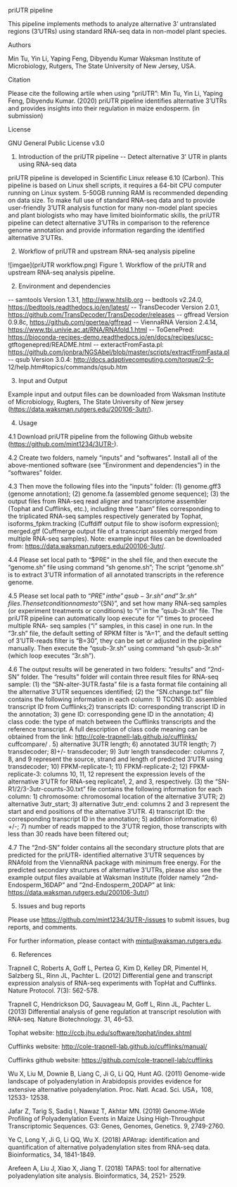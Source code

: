 priUTR pipeline

This pipeline implements methods to analyze alternative 3’ untranslated regions (3’UTRs) using standard RNA-seq data in non-model plant species. 

Authors

Min Tu, Yin Li, Yaping Feng, Dibyendu Kumar
Waksman Institute of Microbiology, Rutgers, The State University of New Jersey, USA.

Citation

Please cite the following artile when using “priUTR”:
Min Tu, Yin Li, Yaping Feng, Dibyendu Kumar. (2020) priUTR pipeline identifies alternative 3’UTRs and provides insights into their regulation in maize endosperm. (in submission)

License

GNU General Public License v3.0

1.	Introduction of the priUTR pipeline -- Detect alternative 3' UTR in plants using RNA-seq data 

priUTR pipeline is developed in Scientific Linux release 6.10 (Carbon). This pipeline is based on Linux shell scripts, it requires a 64-bit CPU computer running on Linux system. 5-50GB running RAM is recommended depending on data size. To make full use of standard RNA-seq data and to provide user-friendly 3’UTR analysis function for many non-model plant species and plant biologists who may have limited bioinformatic skills, the priUTR pipeline can detect alternative 3’UTRs in comparison to the reference genome annotation and provide information regarding the identified alternative 3’UTRs. 

2.	Workflow of priUTR and upstream RNA-seq analysis pipeline
 
 ![imgae](priUTR workflow.png)
Figure 1. Workflow of the priUTR and upstream RNA-seq analysis pipeline. 


2.  Environment and dependencies

-- samtools Version 1.3.1, http://www.htslib.org 
-- bedtools v2.24.0, https://bedtools.readthedocs.io/en/latest/ 
-- TransDecoder Version 2.0.1, https://github.com/TransDecoder/TransDecoder/releases 
-- gffread Version 0.9.8c, https://github.com/gpertea/gffread 
-- ViennaRNA Version 2.4.14, https://www.tbi.univie.ac.at/RNA/RNAfold.1.html 
-- ToGenePred: https://bioconda-recipes-demo.readthedocs.io/en/docs/recipes/ucsc- gtftogenepred/README.html 
-- exteractFromFasta.pl: https://github.com/jonbra/NGSAbel/blob/master/scripts/extractFromFasta.pl 
-- qsub Version 3.0.4: http://docs.adaptivecomputing.com/torque/2-5- 12/help.htm#topics/commands/qsub.htm 

3.	Input and Output

Example input and output files can be downloaded from Waksman Institute of Microbiology, Rugters, The State University of New jersey (https://data.waksman.rutgers.edu/200106-3utr/).

4.	Usage

4.1	Download priUTR pipeline from the following Github website (https://github.com/mint1234/3UTR-).

4.2	Create two folders, namely “inputs” and “softwares”. Install all of the above-mentioned software (see “Environment and dependencies”) in the “softwares” folder. 

4.3	Then move the following files into the “inputs” folder: (1) genome.gff3 (genome annotation); (2) genome.fa (assembled genome sequence); (3) the output files from RNA-seq read aligner and transcriptome assembler (Tophat and Cufflinks, etc.), including three “.bam” files corresponding to the triplicated RNA-seq samples respectively generated by Tophat, isoforms_fpkm.tracking (Cuffdiff output file to show isoform expression); merged.gtf (Cuffmerge output file of a transcript assembly merged from multiple RNA-seq samples). Note: example input files can be downloaded from: https://data.waksman.rutgers.edu/200106-3utr/. 

4.4	Please set local path to “$PRE” in the shell file, and then execute the “genome.sh” file using command “sh genome.sh”; The script “genome.sh” is to extract 3’UTR information of all annotated transcripts in the reference genome. 

4.5	Please set local path to “$PRE” in the ”qsub-3r.sh“ and ”3r.sh“ files. Then set condition names to “${SN}”, and set how many RNA-seq samples (or experiment treatments or conditions) to “i” in the ”qsub-3r.sh“ file. The priUTR pipeline can automatically loop execute for “i” times to proceed multiple RNA- seq samples (“i” samples, in this case) in one run. In the “3r.sh” file, the default setting of RPKM filter is “A=1”, and the default setting of 3’UTR-reads filter is “B=30”, they can be set or adjusted in the pipeline manually. Then execute the “qsub-3r.sh” using command “sh qsub-3r.sh” (which loop executes “3r.sh”). 

4.6	The output results will be generated in two folders: “results” and “2nd-SN” folder. The “results” folder will contain three result files for RNA-seq sample: (1) the “SN-alter-3UTR.fasta” file is a fasta format file containing all the alternative 3’UTR sequences identified; (2) the “SN.change.txt” file contains the following information in each column: 1) TCONS ID: assembled transcript ID from Cufflinks;2) transcripts ID: corresponding transcript ID in the annotation; 3) gene ID: corresponding gene ID in the annotation; 4) class code: the type of match between the Cufflinks transcripts and the reference transcript. A full description of class code meaning can be obtained from the link: http://cole-trapnell-lab.github.io/cufflinks/ cuffcompare/ . 5) alternative 3UTR length; 6) annotated 3UTR length; 7) transdecoder; 8)+/- transdecoder; 9) 3utr length transdecoder: columns 7, 8, and 9 represent the source, strand and length of predicted 3’UTR using transdecoder; 10) FPKM-replicate-1; 11) FPKM-replicate-2; 12) FPKM-replicate-3: columns 10, 11, 12 represent the expression levels of the alternative 3’UTR for RNA-seq replicate1, 2, and 3, respectively. (3) the “SN-R1/2/3-3utr-counts-30.txt” file contains the following information for each column: 1) chromosome: chromosomal location of the alternative 3’UTR; 2) alternative 3utr_start; 3) alternative 3utr_end: columns 2 and 3 represent the start and end positions of the alternative 3’UTR. 4) transcript ID: the corresponding transcript ID in the annotation; 5) addition information; 6) +/-; 7) number of reads mapped to the 3'UTR region, those transcripts with less than 30 reads have been filtered out; 

4.7	The “2nd-SN” folder contains all the secondary structure plots that are predicted for the priUTR- identified alternative 3’UTR sequences by RNAfold from the ViennaRNA package with minimum free energy. For the predicted secondary structures of alternative 3’UTRs, please also see the example output files available at Waksman Institute (folder namely “2nd- Endosperm_16DAP” and “2nd-Endosperm_20DAP” at link: https://data.waksman.rutgers.edu/200106-3utr/) 


5.	Issues and bug reports

Please use https://github.com/mint1234/3UTR-/issues to submit issues, bug reports, and comments.

For further information, please contact with mintu@waksman.rutgers.edu.

6.	References

Trapnell C, Roberts A, Goff L, Pertea G, Kim D, Kelley DR, Pimentel H, Salzberg SL, Rinn JL, Pachter L. (2012) Differential gene and transcript expression analysis of RNA-seq experiments with TopHat and Cufflinks. Nature Protocol. 7(3): 562-578. 

Trapnell C, Hendrickson DG, Sauvageau M, Goff L, Rinn JL, Pachter L. (2013) Differential analysis of gene regulation at transcript resolution with RNA-seq. Nature Biotechnology. 31, 46–53. 

Tophat website: http://ccb.jhu.edu/software/tophat/index.shtml 

Cufflinks website: http://cole-trapnell-lab.github.io/cufflinks/manual/ 

Cufflinks github website: https://github.com/cole-trapnell-lab/cufflinks

Wu X, Liu M, Downie B, Liang C, Ji G, Li QQ, Hunt AG. (2011) Genome-wide landscape of polyadenylation in Arabidopsis provides evidence for extensive alternative polyadenylation. Proc. Natl. Acad. Sci. USA，108, 12533- 12538. 

Jafar Z, Tarig S, Sadiq I, Nawaz T, Akhtar MN. (2019) Genome-Wide Profiling of Polyadenylation Events in Maize Using High-Throughput Transcriptomic Sequences. G3: Genes, Genomes, Genetics. 9, 2749-2760. 

Ye C, Long Y, Ji G, Li QQ, Wu X. (2018) APAtrap: identification and quantification of alternative polyadenylation sites from RNA-seq data. Bioinformatics, 34, 1841-1849. 

Arefeen A, Liu J, Xiao X, Jiang T. (2018) TAPAS: tool for alternative polyadenylation site analysis. Bioinformatics, 34, 2521- 2529. 
